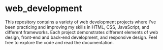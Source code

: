 # web_development
This repository contains a variety of web development projects where I've been practicing and improving my skills in HTML, CSS, JavaScript, and different frameworks. Each project demonstrates different elements of web design, front-end and back-end development, and responsive design. Feel free to explore the code and read the documentation.
